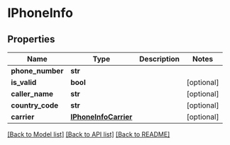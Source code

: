 # IPhoneInfo


## Properties
Name | Type | Description | Notes
------------ | ------------- | ------------- | -------------
**phone_number** | **str** |  | 
**is_valid** | **bool** |  | [optional] 
**caller_name** | **str** |  | [optional] 
**country_code** | **str** |  | [optional] 
**carrier** | [**IPhoneInfoCarrier**](IPhoneInfoCarrier.md) |  | [optional] 

[[Back to Model list]](../README.md#documentation-for-models) [[Back to API list]](../README.md#documentation-for-api-endpoints) [[Back to README]](../README.md)


